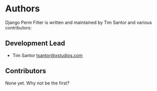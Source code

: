 # Authors
Django Perm Filter is written and maintained by Tim Santor and various contributors:

## Development Lead
- Tim Santor <tsantor@xstudios.com>

## Contributors
None yet. Why not be the first?
